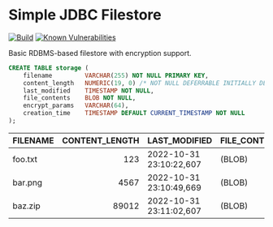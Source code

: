 Simple JDBC Filestore
=====================
[![Build](https://github.com/albertus82/simple-jdbc-filestore/actions/workflows/build.yml/badge.svg)](https://github.com/albertus82/simple-jdbc-filestore/actions)
[![Known Vulnerabilities](https://snyk.io/test/github/albertus82/simple-jdbc-filestore/badge.svg?targetFile=pom.xml)](https://snyk.io/test/github/albertus82/simple-jdbc-filestore?targetFile=pom.xml)

Basic RDBMS-based filestore with encryption support.

```sql
CREATE TABLE storage (
    filename         VARCHAR(255) NOT NULL PRIMARY KEY,
    content_length   NUMERIC(19, 0) /* NOT NULL DEFERRABLE INITIALLY DEFERRED */ CHECK (content_length >= 0),
    last_modified    TIMESTAMP NOT NULL,
    file_contents    BLOB NOT NULL,
    encrypt_params   VARCHAR(64),
    creation_time    TIMESTAMP DEFAULT CURRENT_TIMESTAMP NOT NULL
);
```

| FILENAME | CONTENT_LENGTH | LAST_MODIFIED           | FILE_CONTENTS | ENCRYPT_PARAMS                                                   | CREATION_TIME           |
| -------- | -------------: | ----------------------- | ------------- | ---------------------------------------------------------------- | ----------------------- |
| foo.txt  |            123 | 2022-10-31 23:10:22,607 | (BLOB)        | (null)                                                           | 2022-10-31 23:10:22,610 |
| bar.png  |           4567 | 2022-10-31 23:10:49,669 | (BLOB)        | (null)                                                           | 2022-10-31 23:10:49,672 |
| baz.zip  |          89012 | 2022-10-31 23:11:02,607 | (BLOB)        | JilvD8V8BQ3vYs3E3htFjq1sKOiKeyidjMGtc4QaxyB2hGAN3yvq7LU7Vww2sRtC | 2022-10-31 23:11:02,610 |
